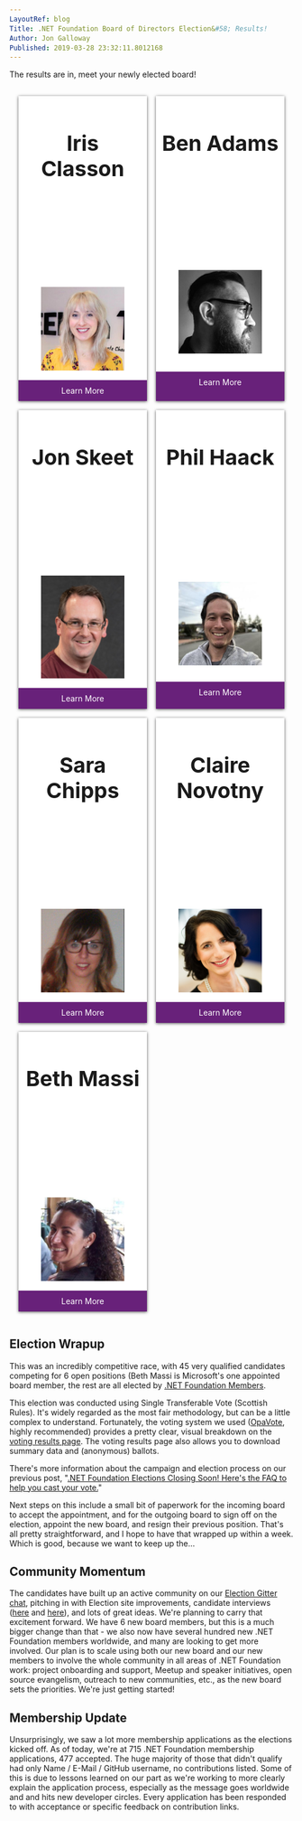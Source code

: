 ```yaml
---
LayoutRef: blog
Title: .NET Foundation Board of Directors Election&#58; Results!
Author: Jon Galloway
Published: 2019-03-28 23:32:11.8012168
---
```

<p>The results are in, meet your newly elected board!</p>
<style type="text/css">.card-container {
display: grid;
padding: 1rem;
grid-template-columns: repeat(auto-fit, minmax(220px, 1fr));
grid-gap: 1rem;
}
.card {
display: grid;
}
.card .button {
align-self: end;
}
.card {
box-shadow: 0px 1px 5px #555;
background-color: white;
}
.card__title {
font-size: 2rem;
padding: .5rem;
text-align: center;
}
.card__description {
padding: .5rem;
line-height: 1.6em;
}
.card__button {
display: block;
background-color: #68217a;
padding: 10px 20px;
color: white;
text-decoration: none;
text-align: center;
transition: .3s ease-out;
}

.card__thumbnail {
text-align: center;
}

.card__thumbnail img {
height: 128px;
}
</style>
<section class="card-container">
<article class="card">
<header class="card__title">
<h3 id="iris-classon">Iris Classon</h3>
</header>

<figure class="card__thumbnail"><img src="assets/members/iris-classon.jpg" /></figure>
<a class="card__button" href="about/election/campaign-2019/iris-classon.html">Learn More</a></article>

<article class="card">
<header class="card__title">
<h3 id="ben-adams">Ben Adams</h3>
</header>

<figure class="card__thumbnail"><img src="assets/members/ben-adams.jpg" /></figure>
<a class="card__button" href="about/election/campaign-2019/ben-adams.html">Learn More</a></article>

<article class="card">
<header class="card__title">
<h3 id="jon-skeet">Jon Skeet</h3>
</header>

<figure class="card__thumbnail"><img src="assets/members/jon-skeet.jpg" /></figure>
<a class="card__button" href="about/election/campaign-2019/jon-skeet.html">Learn More</a></article>

<article class="card">
<header class="card__title">
<h3 id="phil-haack">Phil Haack</h3>
</header>

<figure class="card__thumbnail"><img src="assets/members/phil-haack.jpg" /></figure>
<a class="card__button" href="about/election/campaign-2019/phil-haack.html">Learn More</a></article>

<article class="card">
<header class="card__title">
<h3 id="sara-chipps">Sara Chipps</h3>
</header>

<figure class="card__thumbnail"><img src="assets/members/sara-chipps.png" /></figure>
<a class="card__button" href="about/election/campaign-2019/sara-chipps.html">Learn More</a></article>

<article class="card">
<header class="card__title">
<h3 id="claire-novotny">Claire Novotny</h3>
</header>

<figure class="card__thumbnail"><img src="assets/members/claire-novotny.jpg" /></figure>
<a class="card__button" href="about/election/campaign-2019/claire-novotny.html">Learn More</a></article>

<article class="card">
<header class="card__title">
<h3 id="beth-massi">Beth Massi</h3>
</header>

<figure class="card__thumbnail"><img src="assets/members/beth-massi.jpg" /></figure>
<a class="card__button" href="about/election/campaign-2019/beth-massi.html">Learn More</a></article>
</section>

<h2>Election Wrapup</h2>

<p>This was an incredibly competitive race, with 45 very qualified candidates competing for 6 open positions (Beth Massi is Microsoft's one appointed board member, the rest are all elected by <a href="/member/become-a-member">.NET Foundation Members</a>.</p>

<p>This election was conducted using Single Transferable Vote (Scottish Rules). It's widely regarded as the most fair methodology, but can be a little complex to understand. Fortunately, the voting system we used (<a href="https://www.opavote.com">OpaVote</a>, highly recommended) provides a pretty clear, visual breakdown on the <a href="https://www.opavote.com/results/5042387845906432">voting results page</a>. The voting results page also allows you to download summary data and (anonymous) ballots.</p>

<p>There's more information about the campaign and election process on our previous post, "<a href="/blog/2019/03/26/net-foundation-elections-closing-soon-heres-the-faq-to-help-you-cast-your-vote">.NET Foundation Elections Closing Soon! Here's the FAQ to help you cast your vote.</a>"</p>

<p>Next steps on this include a small bit of paperwork for the incoming board to accept the appointment, and for the outgoing board to sign off on the election, appoint the new board, and resign their previous position. That's all pretty straightforward, and I hope to have that wrapped up within a week. Which is good, because we want to keep up the...</p>

<h2>Community Momentum</h2>

<p>The candidates have built up an active community on our <a href="https://gitter.im/dotnet-foundation/election">Election Gitter chat</a>, pitching in with Election site improvements, candidate interviews (<a href="https://soundcloud.com/schneidenbach">here</a>&nbsp;and <a href="https://soundcloud.com/andrewhoefling">here</a>), and lots of great ideas. We're planning to carry that excitement forward. We have 6 new board members, but this is a much bigger change than that - we also now have several hundred new .NET Foundation members worldwide, and many are looking to get more involved. Our plan is to scale using both our new board and our new members to involve the whole community in all areas of .NET Foundation work: project onboarding and support, Meetup and speaker initiatives, open source evangelism, outreach to new communities, etc., as the new board sets the priorities. We're just getting started!&nbsp;&nbsp;</p>

<h2>Membership Update</h2>

<p>Unsurprisingly, we saw a lot more membership applications&nbsp;as the elections kicked off. As of today, we're at 715 .NET Foundation membership applications, 477 accepted. The huge majority of those that didn't qualify had only Name / E-Mail / GitHub username, no contributions listed. Some of this is due to lessons learned on our part as we're working to more clearly explain the application process, especially as the message goes worldwide and and hits new developer circles. Every application has been responded to with&nbsp;acceptance or specific feedback on contribution links.&nbsp;</p>
